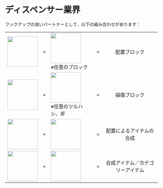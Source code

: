 # ディスペンサー業界
フックアップの良いパートナーとして、以下の組み合わせがあります：

<table>
    <tr><td><img src="https://i.imgur.com/FfkOSig.png" width="100"/></td><td align="center">+</td><td><img src="https://i.imgur.com/K5udjhP.png" width="100"/><br/>※任意のブロック</td><td align="center">=</td><td align="center">配置ブロック</td></tr>
    <tr><td><img src="https://i.imgur.com/FfkOSig.png" width="100"/></td><td align="center">+</td><td><img src="https://i.imgur.com/fCJInuU.png" width="100"/><br/>※任意のツルハシ、斧</td><td align="center">=</td><td align="center">損傷ブロック</td></tr>
    <tr><td><img src="https://i.imgur.com/FfkOSig.png" width="100"/></td><td align="center">+</td><td><img src="https://i.imgur.com/aXV5l5r.png" width="100"/></td><td align="center">=</td><td align="center">配置によるアイテムの合成</td></tr>
    <tr><td><img src="https://i.imgur.com/FfkOSig.png" width="100"/></td><td align="center">+</td><td><img src="https://i.imgur.com/ojHcQsH.png" width="100"/></td><td align="center">=</td><td align="center">合成アイテム／カテゴリーアイテム</td></tr>
</table>



